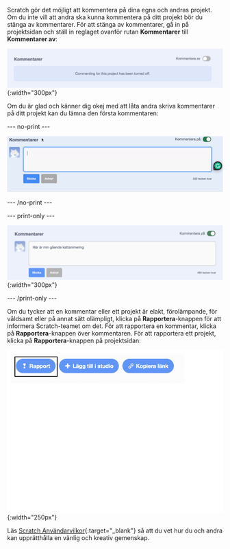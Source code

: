Scratch gör det möjligt att kommentera på dina egna och andras projekt. Om du inte vill att andra ska kunna kommentera på ditt projekt bör du stänga av kommentarer. För att stänga av kommentarer, gå in på projektsidan och ställ in reglaget ovanför rutan **Kommentarer** till **Kommentarer av**:

![Reglaget ovanför rutan "Kommentarer" är i läget "Kommenterar av". Ett meddelande visas som säger "Tyvärr, kommentarer har stängts av för detta projekt."](images/comments-off.png){:width="300px"}

Om du är glad och känner dig okej med att låta andra skriva kommentarer på ditt projekt kan du lämna den första kommentaren:

--- no-print ---

![Skriv "Här är min promenerande kattanimering" i "Kommentar"-rutan och klicka sedan på den blå "skicka"-knappen under kommentaren för att lägga upp den. Reglaget ovanför rutan "Kommentarer" är i läget "Kommenterar på".](images/add_comments.gif)

--- /no-print ---

--- print-only ---

![Klicka på den blå "Skicka"-knappen under kommentaren för att lägga upp den. Reglaget ovanför rutan "Kommentarer" är i läget "Kommenterar på".](images/add_comments.png){:width="300px"}

--- /print-only ---

Om du tycker att en kommentar eller ett projekt är elakt, förolämpande, för våldsamt eller på annat sätt olämpligt, klicka på **Rapportera**-knappen för att informera Scratch-teamet om det. För att rapportera en kommentar, klicka på **Rapportera**-knappen över kommentaren. För att rapportera ett projekt, klicka på **Rapportera**-knappen på projektsidan:

!['Rapportera'-knappen är markerad.](images/add_report.png){:width="250px"}

Läs [Scratch Användarvilkor](https://scratch.mit.edu/community_guidelines){:target="_blank"} så att du vet hur du och andra kan upprätthålla en vänlig och kreativ gemenskap.
